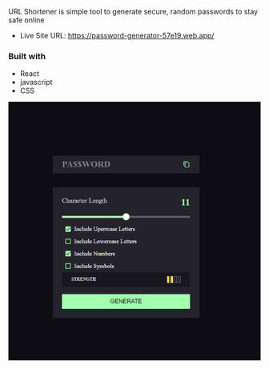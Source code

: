 URL Shortener is simple tool to generate secure, random passwords to stay safe online

- Live Site URL: https://password-generator-57e19.web.app/

### Built with
- React
- javascript
- CSS


![](./readme.png)







